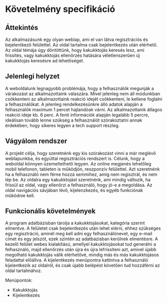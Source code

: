 # Követelmény specifikáció

## Áttekintés

Az alkalmazásunk egy olyan weblap, ami el van látva regisztrációs és bejelentkező felülettel. Az oldal tartalma csak bejelentkezés után elérhető. Az oldal témája úgy döntöttünk, hogy kakukktojás keresés lesz, ami frissítés, vagy kakukktojás ellenőrzés hatására véletlenszerűen új kakukktojás keresésre ad lehetőséget. 

## Jelenlegi helyzet

A weboldalunk legnagyobb problémája, hogy a felhasználók megunják a várakozást az alkalmazottaink válaszára. Mivel jelenleg nem áll módunkban csökkenteni az alkalmazottaink reakció idejét csökkenteni, le kellene foglalni a felhasználókat. A jelenleg rendelkezésünkre álló adatok alapján a felhasználók maximum 1 percet hajlandóak várni. Az alkalmazottaink átlagos reakció ideje kb. 6 perc. A fenti információk alapján legalább 5 percre, ideálisan tovább lenne szükség a felhasználót szórakoztatni annak érdekében, hogy sikeres legyen a tech support részleg.

## Vágyálom rendszer

A projekt célja, hogy szeretnénk egy kis szórakozást vinni a már meglévő weblapunkba, és egyúttal regisztrációs rendszert is. Célunk, hogy a weboldal könnyen üzemeltethető legyen. Az online megjenés lehetőleg mobil telefonon, tableten is működjön, reszponzív felülettel. Azt szeretnénk ha a felhasználó nem férne hozzá semmihez, amíg nem regisztrál, és nem lép be. Az oldalra egy kakukktojást szeretnénk, ami mindig változik, ha frissül az oldal, vagy ellenőrzi a felhasználó, hogy jó-e a megoldása. Az oldal navigációs sávjában lévő, kijelenzkezés, és egyéb funkciónak működnie kell.

## Funkcionális követelmények

A program adatbázisban tárolja a kakukktojásokat, kategória szerint elmentve. A felületet csak bejelentkezés után lehet elérni, ehhez szükséges egy regisztráció, aminél meg kell adni egy felhasználónevet, egy e-mail címet és egy jelszót, ezek szintén az adatbázisban kerülnek elmentésre. A kezelő felület webes kialakítású, amellyel kakukktojásokat tud generálni a felhasználó, majd ellenőrzés után újra és újra lefrissíteni azt, amivel újabb megolható kakukktojás válik elérhetővé, mindig más és más kakukktojásos feladattal előállva. A kijelentkezés menüpontra kattintva a felhasználó kijelentkezik az oldalról, és csak újabb belépést követően tud hozzáférni az oldal tartalmához.

Menüpontok:
- Kakukktojás
- Kijelentkezés